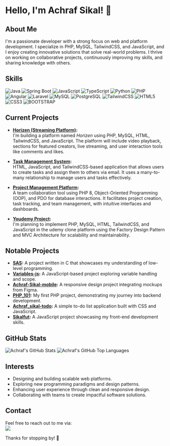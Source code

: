 # Hello, I'm Achraf Sikal! 👋

## About Me
I'm a passionate developer with a strong focus on web and platform development. I specialize in PHP, MySQL, TailwindCSS, and JavaScript, and I enjoy creating innovative solutions that solve real-world problems. I thrive on working on collaborative projects, continuously improving my skills, and sharing knowledge with others.

## Skills

![Java](https://img.shields.io/badge/Java-%23007396?style=for-the-badge&logo=java&logoColor=007396&labelColor=FFFFFF)
![Spring Boot](https://img.shields.io/badge/Spring%20Boot-%236DB33F?style=for-the-badge&logo=springboot&logoColor=6DB33F&labelColor=FFFFFF)
![JavaScript](https://img.shields.io/badge/JavaScript-%23F7DF1E?style=for-the-badge&logo=javascript&logoColor=F7DF1E&labelColor=FFFFFF)
![TypeScript](https://img.shields.io/badge/TypeScript-3178C6?style=for-the-badge&logo=typescript&logoColor=3178C6&labelColor=FFFFFF)
![Python](https://img.shields.io/badge/Python-%23186497?style=for-the-badge&logo=Python&logoColor=186497&labelColor=FFFFFF)
![PHP](https://img.shields.io/badge/PHP-%23474A8A?style=for-the-badge&logo=php&logoColor=474A8A&labelColor=FFFFFF)
![Angular](https://img.shields.io/badge/Angular-DD0031?style=for-the-badge&logo=angular&logoColor=DD0031&labelColor=FFFFFF)
![Laravel](https://img.shields.io/badge/Laravel-%23FF2400?style=for-the-badge&logo=Laravel&logoColor=FF2400&labelColor=FFFFFF)
![MySQL](https://img.shields.io/badge/MySQL-%2300758F?style=for-the-badge&logo=mysql&logoColor=00758F&labelColor=FFFFFF)
![PostgreSQL](https://img.shields.io/badge/PostgreSQL-%2300758F?style=for-the-badge&logo=PostgreSQL&logoColor=00758F&labelColor=FFFFFF)
![TailwindCSS](https://img.shields.io/badge/TailwindCSS-%2306B6D4?style=for-the-badge&logo=tailwindcss&logoColor=06B6D4&labelColor=FFFFFF)
![HTML5](https://img.shields.io/badge/HTML5-%23E34F26?style=for-the-badge&logo=html5&logoColor=E34F26&labelColor=FFFFFF)
![CSS3](https://img.shields.io/badge/CSS3-%231572B6?style=for-the-badge&logo=css3&logoColor=1572B6&labelColor=FFFFFF)
![BOOTSTRAP](https://img.shields.io/badge/bootstrap-%23520088?style=for-the-badge&logo=bootstrap&logoColor=520088&labelColor=FFFFFF)


## Current Projects
- **[Horizen (Streaming Platform)](https://github.com/achraf99sik):**  
  I'm building a platform named *Horizen* using PHP, MySQL, HTML, TailwindCSS, and JavaScript. The platform will include video playback, sections for featured creators, live streaming, and user interaction tools like comments and likes.

- **[Task Management System](https://github.com/Youcode-Classe-E-2024-2025/Achraf_sikal-todo):**  
  HTML, JavaScript, and TailwindCSS-based application that allows users to create tasks and assign them to others via email. It uses a many-to-many relationship to manage users and tasks effectively.

- **[Project Management Platform](https://github.com/Youcode-Classe-E-2024-2025/achraf_sikal-todo_oop):**  
  A team collaboration tool using PHP 8, Object-Oriented Programming (OOP), and PDO for database interactions. It facilitates project creation, task tracking, and team management, with intuitive interfaces and dashboards.

- **[Youdemy Project](https://github.com/Youcode-Classe-E-2024-2025/sikal_achraf-youdemy):**  
  I'm planning to implement PHP, MySQL, HTML, TailwindCSS, and JavaScript in the udemy clone platform using the Factory Design Pattern and MVC Architecture for scalability and maintainability.

## Notable Projects
- **[SAS](https://github.com/achraf99sik/SAS):** A project written in C that showcases my understanding of low-level programming.
- **[Variables-js](https://github.com/achraf99sik/variables-js):** A JavaScript-based project exploring variable handling and scope.
- **[Achraf-Sikal-mobile](https://github.com/achraf99sik/Achraf-Sikal-mobile):** A responsive design project integrating mockups from Figma.
- **[PHP_101](https://github.com/achraf99sik/PHP_101):** My first PHP project, demonstrating my journey into backend development.
- **[Achraf_sikal-todo](https://github.com/achraf99sik/Achraf_sikal-todo):** A simple to-do list application built with CSS and JavaScript.
- **[Sikalfut](https://github.com/achraf99sik/sikalfut):** A JavaScript project showcasing my front-end development skills.

## GitHub Stats
![Achraf's GitHub Stats](https://github-readme-stats.vercel.app/api?username=achraf99sik&show_icons=true&theme=dracula)
![Achraf's GitHub Top Languages](https://github-readme-stats.vercel.app/api/top-langs?username=achraf99sik&locale=en&hide_title=false&layout=compact&langs_count=8&theme=dracula&hide_border=false&order=2)

## Interests
- Designing and building scalable web platforms.  
- Exploring new programming paradigms and design patterns.  
- Enhancing user experience through clean and responsive design.  
- Collaborating with teams to create impactful software solutions.

## Contact
Feel free to reach out to me via:  
[![](https://img.shields.io/badge/Linekin-%2300758F?style=for-the-badge&logo=linekin&logoColor=00758F&labelColor=FFFFFF)](https://www.linkedin.com/in/achraf-sikal/)  

Thanks for stopping by! 🚀  
